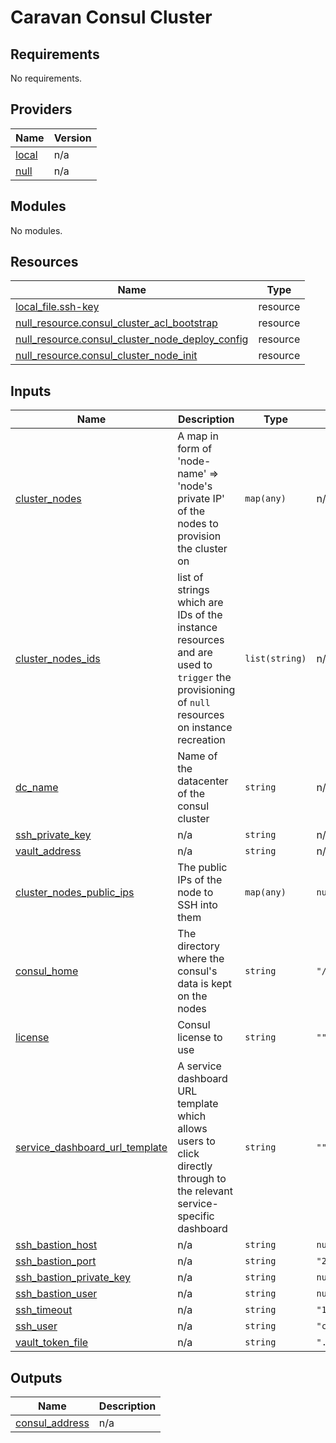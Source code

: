 # Caravan Consul Cluster

<!-- BEGINNING OF PRE-COMMIT-TERRAFORM DOCS HOOK -->
## Requirements

No requirements.

## Providers

| Name | Version |
|------|---------|
| <a name="provider_local"></a> [local](#provider\_local) | n/a |
| <a name="provider_null"></a> [null](#provider\_null) | n/a |

## Modules

No modules.

## Resources

| Name | Type |
|------|------|
| [local_file.ssh-key](https://registry.terraform.io/providers/hashicorp/local/latest/docs/resources/file) | resource |
| [null_resource.consul_cluster_acl_bootstrap](https://registry.terraform.io/providers/hashicorp/null/latest/docs/resources/resource) | resource |
| [null_resource.consul_cluster_node_deploy_config](https://registry.terraform.io/providers/hashicorp/null/latest/docs/resources/resource) | resource |
| [null_resource.consul_cluster_node_init](https://registry.terraform.io/providers/hashicorp/null/latest/docs/resources/resource) | resource |

## Inputs

| Name | Description | Type | Default | Required |
|------|-------------|------|---------|:--------:|
| <a name="input_cluster_nodes"></a> [cluster\_nodes](#input\_cluster\_nodes) | A map in form of 'node-name' => 'node's private IP' of the nodes to provision the cluster on | `map(any)` | n/a | yes |
| <a name="input_cluster_nodes_ids"></a> [cluster\_nodes\_ids](#input\_cluster\_nodes\_ids) | list of strings which are IDs of the instance resources and are used to `trigger` the provisioning of `null` resources on instance recreation | `list(string)` | n/a | yes |
| <a name="input_dc_name"></a> [dc\_name](#input\_dc\_name) | Name of the datacenter of the consul cluster | `string` | n/a | yes |
| <a name="input_ssh_private_key"></a> [ssh\_private\_key](#input\_ssh\_private\_key) | n/a | `string` | n/a | yes |
| <a name="input_vault_address"></a> [vault\_address](#input\_vault\_address) | n/a | `string` | n/a | yes |
| <a name="input_cluster_nodes_public_ips"></a> [cluster\_nodes\_public\_ips](#input\_cluster\_nodes\_public\_ips) | The public IPs of the node to SSH into them | `map(any)` | `null` | no |
| <a name="input_consul_home"></a> [consul\_home](#input\_consul\_home) | The directory where the consul's data is kept on the nodes | `string` | `"/var/lib/consul"` | no |
| <a name="input_license"></a> [license](#input\_license) | Consul license to use | `string` | `""` | no |
| <a name="input_service_dashboard_url_template"></a> [service\_dashboard\_url\_template](#input\_service\_dashboard\_url\_template) | A service dashboard URL template which allows users to click directly through to the relevant service-specific dashboard | `string` | `""` | no |
| <a name="input_ssh_bastion_host"></a> [ssh\_bastion\_host](#input\_ssh\_bastion\_host) | n/a | `string` | `null` | no |
| <a name="input_ssh_bastion_port"></a> [ssh\_bastion\_port](#input\_ssh\_bastion\_port) | n/a | `string` | `"22"` | no |
| <a name="input_ssh_bastion_private_key"></a> [ssh\_bastion\_private\_key](#input\_ssh\_bastion\_private\_key) | n/a | `string` | `null` | no |
| <a name="input_ssh_bastion_user"></a> [ssh\_bastion\_user](#input\_ssh\_bastion\_user) | n/a | `string` | `null` | no |
| <a name="input_ssh_timeout"></a> [ssh\_timeout](#input\_ssh\_timeout) | n/a | `string` | `"15s"` | no |
| <a name="input_ssh_user"></a> [ssh\_user](#input\_ssh\_user) | n/a | `string` | `"centos"` | no |
| <a name="input_vault_token_file"></a> [vault\_token\_file](#input\_vault\_token\_file) | n/a | `string` | `".root_token"` | no |

## Outputs

| Name | Description |
|------|-------------|
| <a name="output_consul_address"></a> [consul\_address](#output\_consul\_address) | n/a |
<!-- END OF PRE-COMMIT-TERRAFORM DOCS HOOK -->
